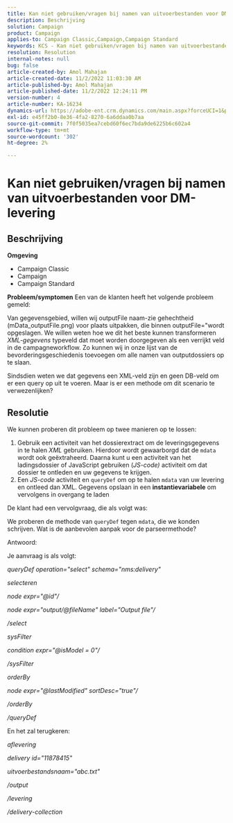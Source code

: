 ```yaml
---
title: Kan niet gebruiken/vragen bij namen van uitvoerbestanden voor DM-levering
description: Beschrijving
solution: Campaign
product: Campaign
applies-to: Campaign Classic,Campaign,Campaign Standard
keywords: KCS - Kan niet gebruiken/vragen bij namen van uitvoerbestanden voor DM-levering
resolution: Resolution
internal-notes: null
bug: false
article-created-by: Amol Mahajan
article-created-date: 11/2/2022 11:03:30 AM
article-published-by: Amol Mahajan
article-published-date: 11/2/2022 12:24:11 PM
version-number: 4
article-number: KA-16234
dynamics-url: https://adobe-ent.crm.dynamics.com/main.aspx?forceUCI=1&pagetype=entityrecord&etn=knowledgearticle&id=157529f9-9d5a-ed11-9561-6045bd006a22
exl-id: e45ff2b0-8e36-4fa2-8270-6a6ddaa0b7aa
source-git-commit: 7f0f5035ea7cebd60f6ec7bda9de6225b6c602a4
workflow-type: tm+mt
source-wordcount: '302'
ht-degree: 2%

---
```


# Kan niet gebruiken/vragen bij namen van uitvoerbestanden voor DM-levering

## Beschrijving

<b>Omgeving</b>
- Campaign Classic
- Campaign
- Campaign Standard

<b>Probleem/symptomen</b>
Een van de klanten heeft het volgende probleem gemeld:

Van gegevensgebied, willen wij outputFile naam-zie gehechtheid (mData_outputFile.png) voor plaats uitpakken, die binnen outputFile=&quot;wordt opgeslagen. We willen weten hoe we dit het beste kunnen transformeren *XML-gegevens* typeveld dat moet worden doorgegeven als een verrijkt veld in de campagneworkflow. Zo kunnen wij in onze lijst van de bevorderingsgeschiedenis toevoegen om alle namen van outputdossiers op te slaan.

Sindsdien weten we dat gegevens een XML-veld zijn en geen DB-veld om er een query op uit te voeren. Maar is er een methode om dit scenario te verwezenlijken?


## Resolutie


We kunnen proberen dit probleem op twee manieren op te lossen:

1. Gebruik een activiteit van het dossierextract om de leveringsgegevens in te halen *XML* gebruiken. Hierdoor wordt gewaarborgd dat de `mdata` wordt ook geëxtraheerd. Daarna kunt u een activiteit van het ladingsdossier of JavaScript gebruiken (*JS-code)* activiteit om dat dossier te ontleden en uw gegevens te krijgen.
2. Een *JS-code* activiteit en `queryDef` om op te halen `mdata` van uw levering en ontleed dan XML. Gegevens opslaan in een <b>instantievariabele</b> om vervolgens in overgang te laden


De klant had een vervolgvraag, die als volgt was:

We proberen de methode van `queryDef` tegen `mdata`, die we konden schrijven. Wat is de aanbevolen aanpak voor de parseermethode?

Antwoord:

Je aanvraag is als volgt:

*queryDef operation=&quot;select&quot; schema=&quot;nms:delivery&quot;*

*selecteren*

*node expr=&quot;@id&quot;/*

*node expr=&quot;output/@fileName&quot; label=&quot;Output file&quot;/*

*/select*

*sysFilter*

*condition expr=&quot;@isModel = 0&quot;/*

*/sysFilter*

*orderBy*

*node expr=&quot;@lastModified&quot; sortDesc=&quot;true&quot;/*

*/orderBy*

*/queryDef*



En het zal terugkeren:

*aflevering*

*delivery id=&quot;11878415&quot;*

*uitvoerbestandsnaam=&quot;abc.txt&quot;*

*/output*

*/levering*

*/delivery-collection*
